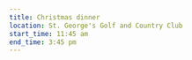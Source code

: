 ```yaml
---
title: Christmas dinner
location: St. George's Golf and Country Club
start_time: 11:45 am
end_time: 3:45 pm
---
```

